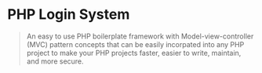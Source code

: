 # PHP Login System

> An easy to use PHP boilerplate framework with Model-view-controller (MVC) pattern concepts that can be easily incorpated into any PHP project to make your PHP projects faster, easier to write, maintain, and more secure.
